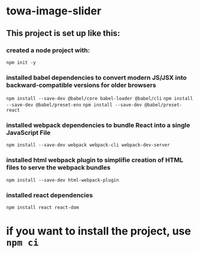 # towa-image-slider

## This project is set up like this:
### created a node project with:
`npm init -y`

### installed babel dependencies to convert modern JS/JSX into backward-compatible versions for older browsers
`npm install --save-dev @babel/core babel-loader @babel/cli`
`npm install --save-dev @babel/preset-env`
`npm install --save-dev @babel/preset-react`

### installed webpack dependencies to bundle React into a single JavaScript File
`npm install --save-dev webpack webpack-cli webpack-dev-server`

### installed html webpack plugin to simplifie creation of HTML files to serve the webpack bundles
`npm install --save-dev html-webpack-plugin`

### installed react dependencies
`npm install react react-dom`



# if you want to install the project, use `npm ci`
 